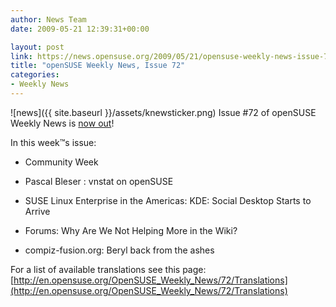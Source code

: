 ```yaml
---
author: News Team
date: 2009-05-21 12:39:31+00:00

layout: post
link: https://news.opensuse.org/2009/05/21/opensuse-weekly-news-issue-72/
title: "openSUSE Weekly News, Issue 72"
categories:
- Weekly News
---
```

![news]({{ site.baseurl }}/assets/knewsticker.png) Issue #72 of openSUSE Weekly News is [now out](http://en.opensuse.org/OpenSUSE_Weekly_News/72)!  
  

In this week™s issue:
 

  *  Community Week 

  *   Pascal Bleser : vnstat on openSUSE 

  *   SUSE Linux Enterprise in the Americas: KDE: Social Desktop Starts to Arrive 

  *   Forums: Why Are We Not Helping More in the Wiki? 

  *   compiz-fusion.org: Beryl back from the ashes




For a list of available translations see this page:
[http://en.opensuse.org/OpenSUSE_Weekly_News/72/Translations](http://en.opensuse.org/OpenSUSE_Weekly_News/72/Translations)		
